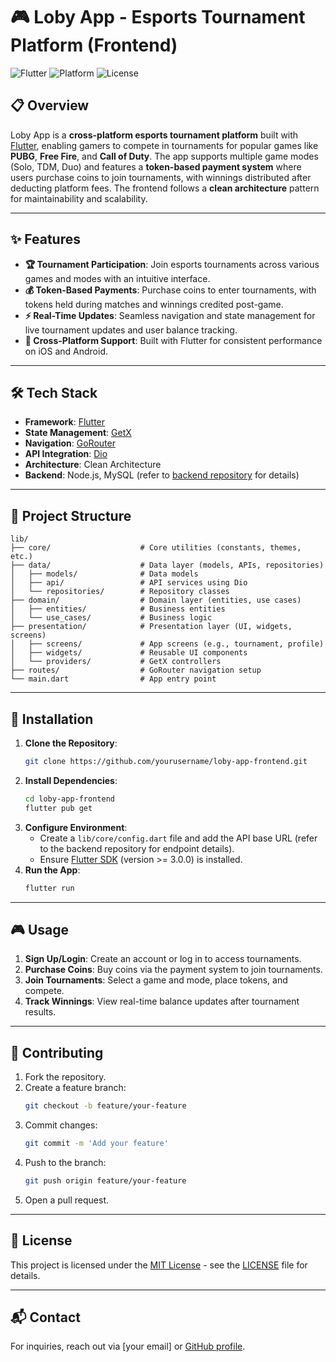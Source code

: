 # 🎮 Loby App - Esports Tournament Platform (Frontend)

![Flutter](https://img.shields.io/badge/Flutter-v3.0.0+-blue?logo=flutter) ![Platform](https://img.shields.io/badge/Platform-iOS%20%7C%20Android-green) ![License](https://img.shields.io/badge/License-MIT-yellow)

## 📋 Overview

Loby App is a **cross-platform esports tournament platform** built with [Flutter](https://flutter.dev/), enabling gamers to compete in tournaments for popular games like **PUBG**, **Free Fire**, and **Call of Duty**. The app supports multiple game modes (Solo, TDM, Duo) and features a **token-based payment system** where users purchase coins to join tournaments, with winnings distributed after deducting platform fees. The frontend follows a **clean architecture** pattern for maintainability and scalability.

---

## ✨ Features

- **🏆 Tournament Participation**: Join esports tournaments across various games and modes with an intuitive interface.
- **💰 Token-Based Payments**: Purchase coins to enter tournaments, with tokens held during matches and winnings credited post-game.
- **⚡ Real-Time Updates**: Seamless navigation and state management for live tournament updates and user balance tracking.
- **📱 Cross-Platform Support**: Built with Flutter for consistent performance on iOS and Android.

---

## 🛠 Tech Stack

- **Framework**: [Flutter](https://flutter.dev/)
- **State Management**: [GetX](https://pub.dev/packages/get)
- **Navigation**: [GoRouter](https://pub.dev/packages/go_router)
- **API Integration**: [Dio](https://pub.dev/packages/dio)
- **Architecture**: Clean Architecture
- **Backend**: Node.js, MySQL (refer to [backend repository](https://github.com/yourusername/loby-app-backend) for details)

---

## 📂 Project Structure

```plaintext
lib/
├── core/                    # Core utilities (constants, themes, etc.)
├── data/                    # Data layer (models, APIs, repositories)
│   ├── models/              # Data models
│   ├── api/                 # API services using Dio
│   └── repositories/        # Repository classes
├── domain/                  # Domain layer (entities, use cases)
│   ├── entities/            # Business entities
│   └── use_cases/           # Business logic
├── presentation/            # Presentation layer (UI, widgets, screens)
│   ├── screens/             # App screens (e.g., tournament, profile)
│   ├── widgets/             # Reusable UI components
│   └── providers/           # GetX controllers
├── routes/                  # GoRouter navigation setup
└── main.dart                # App entry point
```

---

## 🚀 Installation

1. **Clone the Repository**:
   ```bash
   git clone https://github.com/yourusername/loby-app-frontend.git
   ```
2. **Install Dependencies**:
   ```bash
   cd loby-app-frontend
   flutter pub get
   ```
3. **Configure Environment**:
   - Create a `lib/core/config.dart` file and add the API base URL (refer to the backend repository for endpoint details).
   - Ensure [Flutter SDK](https://flutter.dev/docs/get-started/install) (version >= 3.0.0) is installed.
4. **Run the App**:
   ```bash
   flutter run
   ```

---

## 🎮 Usage

1. **Sign Up/Login**: Create an account or log in to access tournaments.
2. **Purchase Coins**: Buy coins via the payment system to join tournaments.
3. **Join Tournaments**: Select a game and mode, place tokens, and compete.
4. **Track Winnings**: View real-time balance updates after tournament results.

---


## 🤝 Contributing

1. Fork the repository.
2. Create a feature branch:
   ```bash
   git checkout -b feature/your-feature
   ```
3. Commit changes:
   ```bash
   git commit -m 'Add your feature'
   ```
4. Push to the branch:
   ```bash
   git push origin feature/your-feature
   ```
5. Open a pull request.

---

## 📜 License

This project is licensed under the [MIT License](LICENSE) - see the [LICENSE](LICENSE) file for details.

---

## 📬 Contact

For inquiries, reach out via [your email] or [GitHub profile](https://github.com/yourusername).
